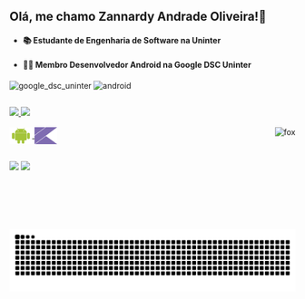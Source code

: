 ## Olá, me chamo Zannardy Andrade Oliveira!👋
- #### 📚 Estudante de Engenharia de Software na Uninter
- #### 👩‍💻 Membro Desenvolvedor Android na Google DSC Uninter
<div>
 <img align="center" img height="120" alt="google_dsc_uninter" src="https://developers.google.com/profile/badges/community/dsc/2021/member/badge.svg">
 <img align="center" img height="100" alt="android" src="https://icons.iconarchive.com/icons/dakirby309/simply-styled/256/OS-Android-icon.png">
</div> 
 
##
<div>
  <a href="https://github.com/ZannF0x">
  <img height="180em" src="https://github-readme-stats.vercel.app/api?username=ZannF0x&show_icons=true&theme=dracula&include_all_commits=true&count_private=true"/>
  <img height="180em" src="https://github-readme-stats.vercel.app/api/top-langs/?username=ZannF0x&layout=compact&langs_count=7&theme=dracula"/>
</div>  
<div style="display: inline_block"><br>
  <img align="center" alt="Zann-apk" height="30" width="40" src="https://raw.githubusercontent.com/devicons/devicon/master/icons/android/android-plain.svg">
  <img align="center" alt="Zann-kt" height="30" width="40" src="https://raw.githubusercontent.com/devicons/devicon/master/icons/kotlin/kotlin-plain.svg">
   <img align="right" img height="180" alt="fox" src="https://media.giphy.com/media/VTtANKl0beDFQRLDTh/giphy.gif">
</div>
  
  ##
  
  <div> 
    <a href="https://www.linkedin.com/in/zann-andrade/" target="_blank"><img src="https://img.shields.io/badge/-LinkedIn-%230077B5?style=for-the-badge&logo=linkedin&logoColor=white" target="_blank"></a> 
<a href = "mailto:Zannardyandradeoliveira5818@gmail.com"><img src="https://img.shields.io/badge/-Gmail-%23333?style=for-the-badge&logo=gmail&logoColor=white" target="_blank"></a>
    
  ![Snake animation](https://github.com/ZannF0x/ZannF0x/blob/output/github-contribution-grid-snake.svg)
 
</div>
